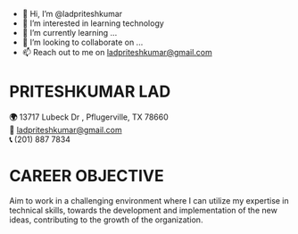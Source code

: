 - 👋 Hi, I’m @ladpriteshkumar
- 👀 I’m interested in learning technology
- 🌱 I’m currently learning ...
- 💞️ I’m looking to collaborate on ...
- 📫 Reach out to me on ladpriteshkumar@gmail.com


 # PRITESHKUMAR LAD # 
**🌍** 13717 Lubeck Dr , Pflugerville, TX 78660\
**📨** ladpriteshkumar@gmail.com\
**📞** (201) 887 7834

# CAREER OBJECTIVE #
Aim to work in a challenging environment where I can utilize my expertise in technical skills, towards the development and implementation of the new ideas, contributing to the growth of the organization.

<!---
ladpriteshkumar/ladpriteshkumar is a ✨ special ✨ repository because its `README.md` (this file) appears on your GitHub profile.
You can click the Preview link to take a look at your changes.
--->
